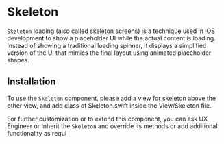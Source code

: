 # Skeleton
`Skeleton` loading (also called skeleton screens) is a technique used in iOS development to show a placeholder UI while the actual content is loading. Instead of showing a traditional loading spinner, it displays a simplified version of the UI that mimics the final layout using animated placeholder shapes.

## Installation
To use the `Skeleton` component, please add a view for skeleton above the other view, and add class of Skeleton.swift inside the View/Skeleton file.

For further customization or to extend this component, you can ask UX Engineer or Inherit the `Skeleton` and override its methods or add additional functionality as requi

